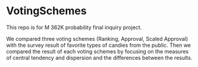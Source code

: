 # VotingSchemes
This repo is for M 362K probability final inquiry project.

We compared three voting schemes (Ranking, Approval, Scaled Approval) with the survey result of favorite types of candies from the public. 
Then we compared the result of each voting schemes by focusing on the measures of central tendency and dispersion and the differences between the results. 
